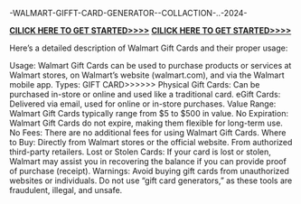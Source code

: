  -WALMART-GIFFT-CARD-GENERATOR--COLLACTION-..-2024-

**[CILICK HERE TO GET STARTED>>>>](https://mrkhantechnology.com/walmartgg02/)**
**[CILICK HERE TO GET STARTED>>>>](https://mrkhantechnology.com/walmartgg02/)**

Here’s a detailed description of Walmart Gift Cards and their proper usage:

Usage:
Walmart Gift Cards can be used to purchase products or services at Walmart stores, on Walmart’s website (walmart.com), and via the Walmart mobile app.
Types:
GIFT CARD>>>>>>
Physical Gift Cards: Can be purchased in-store or online and used like a traditional card.
eGift Cards: Delivered via email, used for online or in-store purchases.
Value Range:
Walmart Gift Cards typically range from $5 to $500 in value.
No Expiration:
Walmart Gift Cards do not expire, making them flexible for long-term use.
No Fees:
There are no additional fees for using Walmart Gift Cards.
Where to Buy:
Directly from Walmart stores or the official website.
From authorized third-party retailers.
Lost or Stolen Cards:
If your card is lost or stolen, Walmart may assist you in recovering the balance if you can provide proof of purchase (receipt).
Warnings:
Avoid buying gift cards from unauthorized websites or individuals.
Do not use “gift card generators,” as these tools are fraudulent, illegal, and unsafe.




